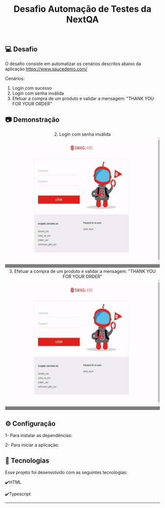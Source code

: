 <h1 align="center">
   Desafio Automação de Testes da NextQA
</h1>

<br>

## 💻 Desafio

O desafio consiste em automatizar os cenários descritos abaixo da aplicação https://www.saucedemo.com/ 

Cenários:
1. Login com sucesso
2. Login com senha inválida
3. Efetuar a compra de um produto e validar a mensagem: "THANK YOU FOR YOUR ORDER"

## :camera: Demonstração
<div align="center" >
   2. Login com senha inválida
  <img src="./teste.gif" alt="demo-web" height="425">
</div>

<div align="center" >
   3. Efetuar a compra de um produto e validar a mensagem: "THANK YOU FOR YOUR ORDER"
  <img src="./teste.gif" alt="demo-web" height="425">
</div>

## ⚙ Configuração

1- Para instalar as dependências:
> 
2- Para iniciar a aplicação:
> 

## :rocket: Tecnologias

Esse projeto foi desenvolvido com as seguintes tecnologias:

✔️HTML

✔️Typescript



---

